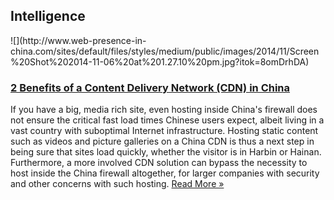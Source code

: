 ## Intelligence
 <div class="intelligence-items"> <article class="intelligence-item"> ![](http://www.web-presence-in-china.com/sites/default/files/styles/medium/public/images/2014/11/Screen%20Shot%202014-11-06%20at%201.27.10%20pm.jpg?itok=8omDrhDA) <div class="intelligence-item-content"> 

### [2 Benefits of a Content Delivery Network (CDN) in China](http://www.chinadigitalreview.com/fast-times-in-china-speeding-up-your-site-with-a-turbo-tech-solution/ "2 Benefits of a Content Delivery Network (CDN) in China")

If you have a big, media rich site, even hosting inside China&apos;s firewall does not ensure the critical fast load times Chinese users expect, albeit living in a vast country with suboptimal Internet infrastructure. Hosting static content such as videos and picture galleries on a China CDN is thus a next step in being sure that sites load quickly, whether the visitor is in Harbin or Hainan. Furthermore, a more involved CDN solution can bypass the necessity to host inside the China firewall altogether, for larger companies with security and other concerns with such hosting.
 [Read More &#xBB;](http://www.chinadigitalreview.com/fast-times-in-china-speeding-up-your-site-with-a-turbo-tech-solution/ "2 Benefits of a Content Delivery Network (CDN) in China") </div> </article> </div>
